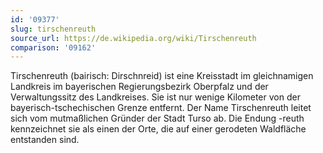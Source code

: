 ```yaml
---
id: '09377'
slug: tirschenreuth
source_url: https://de.wikipedia.org/wiki/Tirschenreuth
comparison: '09162'
---
```


Tirschenreuth (bairisch: Dirschnreid) ist eine Kreisstadt im gleichnamigen Landkreis im bayerischen Regierungsbezirk Oberpfalz und der Verwaltungssitz des Landkreises. Sie ist nur wenige Kilometer von der bayerisch-tschechischen Grenze entfernt. Der Name Tirschenreuth leitet sich vom mutmaßlichen Gründer der Stadt Turso ab. Die Endung -reuth kennzeichnet sie als einen der Orte, die auf einer gerodeten Waldfläche entstanden sind.
